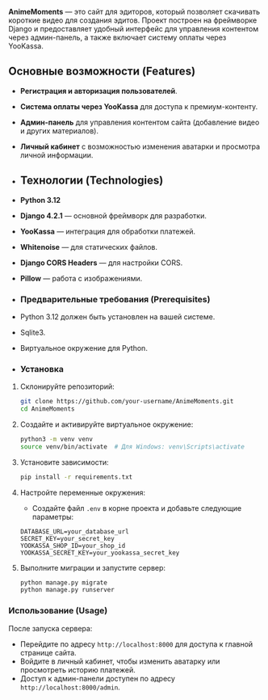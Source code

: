 **AnimeMoments** — это сайт для эдиторов, который позволяет скачивать короткие видео для создания эдитов. Проект построен на фреймворке Django и предоставляет удобный интерфейс для управления контентом через админ-панель, а также включает систему оплаты через YooKassa.

## Основные возможности (Features)
- **Регистрация и авторизация пользователей**.
- **Система оплаты через YooKassa** для доступа к премиум-контенту.
- **Админ-панель** для управления контентом сайта (добавление видео и других материалов).
- **Личный кабинет** с возможностью изменения аватарки и просмотра личной информации.

- ## Технологии (Technologies)
- **Python 3.12**
- **Django 4.2.1** — основной фреймворк для разработки.
- **YooKassa** — интеграция для обработки платежей.
- **Whitenoise** — для статических файлов.
- **Django CORS Headers** — для настройки CORS.
- **Pillow** — работа с изображениями.

- ### Предварительные требования (Prerequisites)
- Python 3.12 должен быть установлен на вашей системе.
- Sqlite3.
- Виртуальное окружение для Python.

- ### Установка
1. Склонируйте репозиторий:
    ```bash
    git clone https://github.com/your-username/AnimeMoments.git
    cd AnimeMoments
    ```

2. Создайте и активируйте виртуальное окружение:
    ```bash
    python3 -m venv venv
    source venv/bin/activate  # Для Windows: venv\Scripts\activate
    ```

3. Установите зависимости:
    ```bash
    pip install -r requirements.txt
    ```

4. Настройте переменные окружения:
    - Создайте файл `.env` в корне проекта и добавьте следующие параметры:
    ```
    DATABASE_URL=your_database_url
    SECRET_KEY=your_secret_key
    YOOKASSA_SHOP_ID=your_shop_id
    YOOKASSA_SECRET_KEY=your_yookassa_secret_key
    ```

5. Выполните миграции и запустите сервер:
    ```bash
    python manage.py migrate
    python manage.py runserver
    ```

### Использование (Usage)
После запуска сервера:
- Перейдите по адресу `http://localhost:8000` для доступа к главной странице сайта.
- Войдите в личный кабинет, чтобы изменить аватарку или просмотреть историю платежей.
- Доступ к админ-панели доступен по адресу `http://localhost:8000/admin`.
